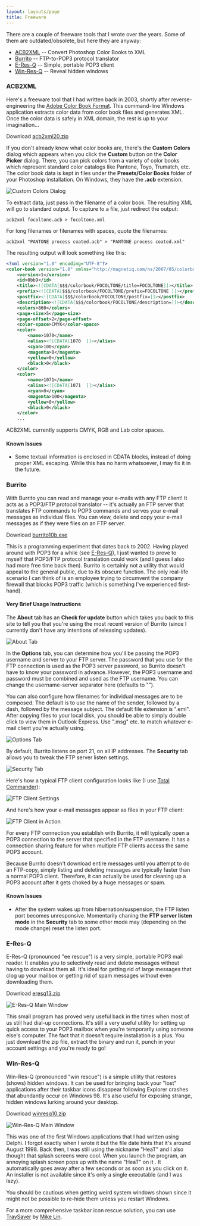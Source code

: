```yaml
---
layout: layouts/page
title: Freeware
---
```


There are a couple of freeware tools that I wrote over the years. Some of them are outdated/obsolete, but here they are anyway:

- [ACB2XML](#acb2xml) -- Convert Photoshop Color Books to XML
- [Burrito](#burrito) -- FTP-to-POP3 protocol translator
- [E-Res-Q](#e-res-q) -- Simple, portable POP3 client
- [Win-Res-Q](#win-res-q) -- Reveal hidden windows

### ACB2XML

Here's a freeware tool that I had written back in 2003, shortly after reverse-engineering the [Adobe Color Book Format](/pages/acb-spec). This command-line Windows application extracts color data from color book files and generates XML. Once the color data is safely in XML domain, the rest is up to your imagination...

Download [acb2xml20.zip](https://github.com/atesgoral/acb2xml/releases/download/v2.0/acb2xml20.zip)

If you don't already know what color books are, there's the **Custom Colors** dialog which appears when you click the **Custom** button on the **Color Picker** dialog. There, you can pick colors from a variety of color books which represent standard color catalogs like Pantone, Toyo, Trumatch, etc. The color book data is kept in files under the **Presets/Color Books** folder of your Photoshop installation. On Windows, they have the **.acb** extension.

<p class="center zoomable">
  <img src="i/custom_colors.jpg" alt="Custom Colors Dialog">
</p>

To extract data, just pass in the filename of a color book. The resulting XML will go to standard output. To capture to a file, just redirect the output:

```shell
acb2xml focoltone.acb > focoltone.xml
```

For long filenames or filenames with spaces, quote the filenames:

```shell
acb2xml "PANTONE process coated.acb" > "PANTONE process coated.xml"
```

The resulting output will look something like this:

```xml
<?xml version="1.0" encoding="UTF-8"?>
<color-book version="1.0" xmlns="http://magnetiq.com/ns/2007/05/colorbook">
    <version>1</version>
    <id>0bb9</id>
    <title><![CDATA[$$$/colorbook/FOCOLTONE/title=FOCOLTONE]]></title>
    <prefix><![CDATA[$$$/colorbook/FOCOLTONE/prefix=FOCOLTONE ]]></prefix>
    <postfix><![CDATA[$$$/colorbook/FOCOLTONE/postfix=]]></postfix>
    <description><![CDATA[$$$/colorbook/FOCOLTONE/description=]]></description>
    <colors>860</colors>
    <page-size>5</page-size>
    <page-offset>2</page-offset>
    <color-space>CMYK</color-space>
    <color>
        <name>1070</name>
        <alias><![CDATA[1070  ]]></alias>
        <cyan>100</cyan>
        <magenta>0</magenta>
        <yellow>0</yellow>
        <black>0</black>
    </color>
    <color>
        <name>1071</name>
        <alias><![CDATA[1071  ]]></alias>
        <cyan>0</cyan>
        <magenta>100</magenta>
        <yellow>0</yellow>
        <black>0</black>
    </color>
    ...
```

ACB2XML currently supports CMYK, RGB and Lab color spaces.

#### Known Issues

- Some textual information is enclosed in CDATA blocks, instead of doing proper XML escaping. While this has no harm whatsoever, I may fix it in the future.

### Burrito

With Burrito you can read and manage your e-mails with any FTP client! It acts as a POP3/FTP protocol translator -- it's actually an FTP server that translates FTP commands to POP3 commands and serves your e-mail messages as individual files. You can view, delete and copy your e-mail messages as if they were files on an FTP server.

Download [burrito10b.exe](https://github.com/atesgoral/burrito/releases/download/v1.0b/burrito10b.exe)

This is a programming experiment that dates back to 2002. Having played around with POP3 for a while (see [E-Res-Q](#e-res-q)), I just wanted to prove to myself that POP3/FTP protocol translation could work (and I guess I also had more free time back then). Burrito is certainly not a utility that would appeal to the general public, due to its obscure function. The only real-life scenario I can think of is an employee trying to circumvent the company firewall that blocks POP3 traffic (which is something I've experienced first-hand).

#### Very Brief Usage Instructions

The **About** tab has an **Check for update** button which takes you back to this site to tell you that you're using the most recent version of Burrito (since I currently don't have any intentions of releasing updates).

<p class="center zoomable">
  <img src="i/burrito_idle.jpg" alt="About Tab">
</p>

In the **Options** tab, you can determine how you'll be passing the POP3 username and server to your FTP server. The password that you use for the FTP connection is used as the POP3 server password, so Burrito doesn't have to know your password in advance. However, the POP3 username and password must be combined and used as the FTP username. You can change the username-server separator here (defaults to "\").

You can also configure how filenames for individual messages are to be composed. The default is to use the name of the sender, followed by a dash, followed by the message subject. The default file extension is ".eml". After copying files to your local disk, you should be able to simply double click to view them in Outlook Express. Use ".msg" etc. to match whatever e-mail client you're actually using.

<p class="center zoomable">
  <img src="i/burrito_options.jpg" alt="Options Tab">
</p>

By default, Burrito listens on port 21, on all IP addresses. The **Security** tab allows you to tweak the FTP server listen settings.

<p class="center zoomable">
  <img src="i/burrito_security.jpg" alt="Security Tab">
</p>

Here's how a typical FTP client configuration looks like (I use [Total Commander](https://www.ghisler.com/)):

<p class="center zoomable">
  <img src="i/burrito_ftpsettings.jpg" alt="FTP Client Settings">
</p>

And here's how your e-mail messages appear as files in your FTP client:

<p class="center zoomable">
  <img src="i/burrito_ftpaction.jpg" alt="FTP Client in Action">
</p>

For every FTP connection you establish with Burrito, it will typically open a POP3 connection to the server that specified in the FTP username. It has a connection sharing feature for when multiple FTP clients access the same POP3 account.

Because Burrito doesn't download entire messages until you attempt to do an FTP-copy, simply listing and deleting messages are typically faster than a normal POP3 client. Therefore, it can actually be used for cleaning up a POP3 account after it gets choked by a huge messages or spam.

#### Known Issues

- After the system wakes up from hibernation/suspension, the FTP listen port becomes unresponsive. Momentarily chaning the **FTP server listen mode** in the **Security** tab to some other mode may (depending on the mode change) reset the listen port.

### E-Res-Q

E-Res-Q (pronounced "ee rescue") is a very simple, portable POP3 mail reader. It enables you to selectively read and delete messages without having to download them all. It's ideal for getting rid of large messages that clog up your mailbox or getting rid of spam messages without even downloading them.

Download [eresq13.zip](https://github.com/atesgoral/e-res-q/releases/download/v1.3/eresq13.zip)

<p class="center zoomable">
  <img src="i/e-res-q-ss.jpg" alt="E-Res-Q Main Window">
</p>

This small program has proved very useful back in the times when most of us still had dial-up connections. It's still a very useful utility for setting up quick access to your POP3 mailbox when you're temporarily using someone else's computer. The fact that it doesn't require installation is a plus. You just download the zip file, extract the binary and run it, punch in your account settings and you're ready to go!

### Win-Res-Q

Win-Res-Q (pronounced "win rescue") is a simple utility that restores (shows) hidden windows. It can be used for bringing back your "lost" applications after their taskbar icons disappear following Explorer crashes that abundantly occur on Windows 98. It's also useful for exposing strange, hidden windows lurking around your desktop.

Download [winresq10.zip](https://github.com/atesgoral/win-res-q/releases/download/v1.0/winresq10.zip)

<p class="center zoomable">
  <img src="i/win-res-q-ss.gif" alt="Win-Res-Q Main Window">
</p>

This was one of the first Windows applications that I had written using Delphi. I forgot exactly when I wrote it but the file date hints that it's around August 1998. Back then, I was still using the nickname "HeaT" and I also thought that splash screens were cool. When you launch the program, an annoying splash screen pops up with the name "HeaT" on it . It automatically goes away after a few seconds or as soon as you click on it. An installer is not available since it's only a single executable (and I was lazy).

You should be cautious when getting weird system windows shown since it might not be possible to re-hide them unless you restart Windows.

For a more comprehensive taskbar icon rescue solution, you can use [TraySaver](http://www.mlin.net/TraySaver.shtml) by [Mike Lin](http://www.mlin.net/).
